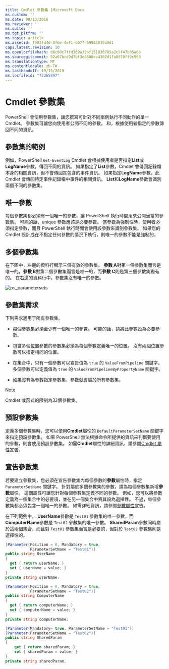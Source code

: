 ```yaml
---
title: Cmdlet 參數集 |Microsoft Docs
ms.custom: ''
ms.date: 09/13/2016
ms.reviewer: ''
ms.suite: ''
ms.tgt_pltfrm: ''
ms.topic: article
ms.assetid: f902fd4d-8f6e-4ef1-b07f-59983039a0d1
caps.latest.revision: 10
ms.openlocfilehash: d8c00c7ffd369a32af151836785a2c5f47b05a68
ms.sourcegitcommit: 52a67bcd9d7bf3e8600ea4302d1fa8970ff9c998
ms.translationtype: MT
ms.contentlocale: zh-TW
ms.lasthandoff: 10/15/2019
ms.locfileid: "72365897"
---
```

# <a name="cmdlet-parameter-sets"></a>Cmdlet 參數集

PowerShell 會使用參數集，讓您撰寫可針對不同案例執行不同動作的單一 Cmdlet。 參數集可讓您向使用者公開不同的參數。 和，根據使用者指定的參數傳回不同的資訊。

## <a name="examples-of-parameter-sets"></a>參數集的範例

例如，PowerShell `Get-EventLog` Cmdlet 會根據使用者是否指定**List**或**LogName**參數，傳回不同的資訊。 如果指定了**List**參數，Cmdlet 會傳回記錄檔本身的相關資訊，但不會傳回其包含的事件資訊。 如果指定**LogName**參數，此 Cmdlet 會傳回特定事件記錄檔中事件的相關資訊。 **List**和**LogName**參數會識別兩個不同的參數集。

## <a name="unique-parameter"></a>唯一參數

每個參數集都必須有一個唯一的參數，讓 PowerShell 執行時間用來公開適當的參數集。 可能的話，unique 參數應該是必要參數。 當參數為強制性時，使用者必須指定參數，而且 PowerShell 執行時間會使用該參數來識別參數集。 如果您的 Cmdlet 設計成在不指定任何參數的情況下執行，則唯一的參數不能是強制的。

## <a name="multiple-parameter-sets"></a>多個參數集

在下圖中，左邊的資料行顯示三個有效的參數集。 **參數 A**對第一個參數集而言是唯一的，**參數 B**對第二個參數集而言是唯一的，而**參數 C**則是第三個參數集獨有的。 在右邊的資料行中，參數集沒有唯一的參數。

![ps_parametersets](../media/ps-parametersets.gif)

## <a name="parameter-set-requirements"></a>參數集需求

下列需求適用于所有參數集。

- 每個參數集必須至少有一個唯一的參數。 可能的話，請將此參數設為必要參數。

- 包含多個位置參數的參數集必須為每個參數定義唯一的位置。 沒有兩個位置參數可以指定相同的位置。

- 在集合中，只有一個參數可以宣告值為 `true` 的 `ValueFromPipeline` 關鍵字。
  多個參數可以定義值為 `true` 的 `ValueFromPipelineByPropertyName` 關鍵字。

- 如果沒有為參數指定參數集，參數就會屬於所有參數集。

> [!NOTE]
> Cmdlet 或函式的限制為32個參數集。

## <a name="default-parameter-sets"></a>預設參數集

定義多個參數集時，您可以使用**Cmdlet**屬性的 `DefaultParameterSetName` 關鍵字來指定預設參數集。 如果 PowerShell 無法根據命令所提供的資訊來判斷要使用的參數，則會使用預設參數集。 如需**Cmdlet**屬性的詳細資訊，請參閱[Cmdlet 屬性](./cmdlet-attribute-declaration.md)宣告。

## <a name="declaring-parameter-sets"></a>宣告參數集

若要建立參數集，您必須在宣告參數集內每個參數的**參數**屬性時，指定 `ParameterSetName` 關鍵字。 針對屬於多個參數集的參數，請為每個參數集新增**參數**屬性。 這個屬性可讓您針對每個參數集定義不同的參數。 例如，您可以將參數定義為一個集合中的必要項，並在另一個集合中將其設為選擇性。 不過，每個參數集都必須包含一個唯一的參數。 如需詳細資訊，請參閱[參數屬性](parameter-attribute-declaration.md)宣告。

在下列範例中， **UserName**參數是 `Test01` 參數集的唯一參數，而**ComputerName**參數是 `Test02` 參數集的唯一參數。 **SharedParam**參數同時屬於這兩個集合，而且對 `Test01` 參數集而言是必要的，但對於 `Test02` 參數集則是選擇性的。

```csharp
[Parameter(Position = 0, Mandatory = true,
           ParameterSetName = "Test01")]
public string UserName
{
  get { return userName; }
  set { userName = value; }
}
private string userName;

[Parameter(Position = 0, Mandatory = true,
           ParameterSetName = "Test02")]
public string ComputerName
{
  get { return computerName; }
  set { computerName = value; }
}
private string computerName;

[Parameter(Mandatory= true, ParameterSetName = "Test01")]
[Parameter(ParameterSetName = "Test02")]
public string SharedParam
{
    get { return sharedParam; }
    set { sharedParam = value; }
}
private string sharedParam;
```
